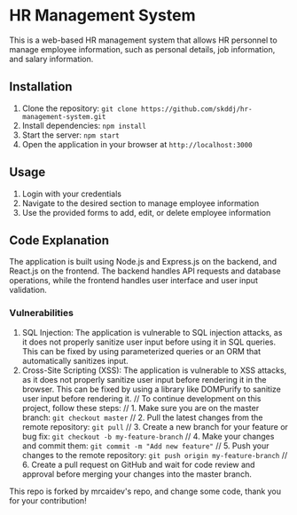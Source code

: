 # HR Management System

This is a web-based HR management system that allows HR personnel to manage employee information, such as personal details, job information, and salary information.

## Installation

1. Clone the repository: `git clone https://github.com/skddj/hr-management-system.git`
2. Install dependencies: `npm install`
3. Start the server: `npm start`
4. Open the application in your browser at `http://localhost:3000`

## Usage

1. Login with your credentials
2. Navigate to the desired section to manage employee information
3. Use the provided forms to add, edit, or delete employee information

## Code Explanation

The application is built using Node.js and Express.js on the backend, and React.js on the frontend. The backend handles API requests and database operations, while the frontend handles user interface and user input validation.

### Vulnerabilities

1. SQL Injection: The application is vulnerable to SQL injection attacks, as it does not properly sanitize user input before using it in SQL queries. This can be fixed by using parameterized queries or an ORM that automatically sanitizes input.
2. Cross-Site Scripting (XSS): The application is vulnerable to XSS attacks, as it does not properly sanitize user input before rendering it in the browser. This can be fixed by using a library like DOMPurify to sanitize user input before rendering it.
// To continue development on this project, follow these steps:
// 1. Make sure you are on the master branch: `git checkout master`
// 2. Pull the latest changes from the remote repository: `git pull`
// 3. Create a new branch for your feature or bug fix: `git checkout -b my-feature-branch`
// 4. Make your changes and commit them: `git commit -m "Add new feature"`
// 5. Push your changes to the remote repository: `git push origin my-feature-branch`
// 6. Create a pull request on GitHub and wait for code review and approval before merging your changes into the master branch.

This repo is forked by mrcaidev's repo, and change some code, thank you for your contribution!

